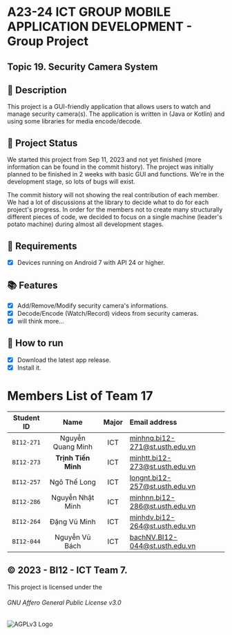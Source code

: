 # A23-24 ICT GROUP MOBILE APPLICATION DEVELOPMENT - Group Project
## Topic 19. Security Camera System

## 📝 Description
This project is a GUI-friendly application that allows users to watch and manage security camera(s). The application is written in (Java or Kotlin) and using some libraries for media encode/decode.

## 📝 Project Status
We started this project from Sep 11, 2023 and not yet finished (more information can be found in the commit history). The project was initially planned to be finished in 2 weeks with basic GUI and functions. We're in the development stage, so lots of bugs will exist.

The commit history will not showing the real contribution of each member. We had a lot of discussions at the library to decide what to do for each project's progress. 
In order for the members not to create many structurally different pieces of code, we decided to focus on a single machine (leader's potato machine) during almost all development stages.

## 📝 Requirements
- [x] Devices running on Android 7 with API 24 or higher.

## 📚 Features
- [x] Add/Remove/Modify security camera's informations.
- [x] Decode/Encode (Watch/Record) videos from security cameras.
- [x] will think more...

## 📝 How to run
- [x] Download the latest app release.
- [x] Install it.

# Members List of Team 17
|Student ID| Name | Major | Email address|
|:---:|:---:|:---:|:---|
|`BI12-271`|Nguyễn Quang Minh|ICT|minhnq.bi12-271@st.usth.edu.vn|
|`BI12-273`|**Trịnh Tiến Minh**|ICT|minhtt.bi12-273@st.usth.edu.vn|
|`BI12-257`|Ngô Thế Long|ICT|longnt.bi12-257@st.usth.edu.vn|
|`BI12-286`|Nguyễn Nhật Minh|ICT|minhnn.bi12-286@st.usth.edu.vn|
|`BI12-264`|Đặng Vũ Minh|ICT|minhdv.bi12-264@st.usth.edu.vn|
|`BI12-044`|Nguyễn Vũ Bách|ICT|bachNV.BI12-044@st.usth.edu.vn|

## ©️ 2023 - BI12 - ICT Team 7.
This project is licensed under the
###### GNU Affero General Public License v3.0
![AGPLv3 Logo](https://www.gnu.org/graphics/agplv3-155x51.png)

